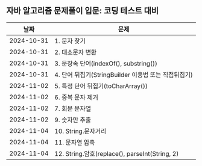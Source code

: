 ## 자바 알고리즘 문제풀이 입문: 코딩 테스트 대비

| 날짜         | 문제                                    |
|------------|---------------------------------------|
| 2024-10-31 | 1. 문자 찾기                              |
| 2024-10-31 | 2. 대소문자 변환                            |
| 2024-10-31 | 3. 문장속 단어(indexOf(), substring())     |
| 2024-10-31 | 4. 단어 뒤집기(StringBuilder 이용법 또는 직접뒤집기) |
| 2024-11-02 | 5. 특정 단어 뒤집기(toCharArray())           |
| 2024-11-02 | 6. 중복 문자 제거                           |
| 2024-11-02 | 7. 회문 문자열                             |
| 2024-11-02 | 9. 숫자만 추출                             |
| 2024-11-04 | 10. String.문자거리                              |
| 2024-11-04 | 11. 문자열 압축                            |
| 2024-11-04 | 12. String.암호(replace(), parseInt(String, 2) |